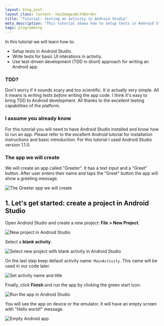 ```yaml
---
layout: blog_post
layout_class: Content--hasImagesWithBorder
title: "Tutorial: testing an activity in Android Studio"
meta_description: "This tutorial shows how to setup tests in Android Studio and write test for basic UI interactions."
tags: programming
---
```


In this tutorial we will learn how to:

* Setup tests in Android Studio.
* Write tests for basic UI interations in activity.
* Use test-driven development (TDD in short) approach for writing an Android app.

### TDD?

Don't worry if it sounds scary and too scientific. It is actually very simple. All it means is writing tests *before* writing the app code. I think it's easy to bring TDD to Android development. All thanks to the excellent testing capabilities of the platform.

### I assume you already know

For this tutorial you will need to have Android Studio installed and know how to run an app. Please refer to the excellent Android tutorial for installation instructions and basic introduction. For this tutorial I used Android Studio version 1.1.0.

### The app we will create

We will create an app called "Greeter". It has a text input and a "Greet" button. After user enters their name and taps the "Greet" button the app will show a greeting message.

![The `Greeter` app we will create](/image/blog/2015-09-27-testing-ui-in-android-studio/0100_finished_app_screen.png)

## 1. Let's get started: create a project in Android Studio

Open Android Studio and create a new project: **File > New Project**.

![New project in Android Studio](/image/blog/2015-09-27-testing-ui-in-android-studio/0110_new_project_in_android_studio.png)

Select a **blank activity**.

![Select new project with blank activity in Android Studio](/image/blog/2015-09-27-testing-ui-in-android-studio/0120_new_project_select_blank_activity_in_android_studio.png)

On the last step keep default activity name: `MainActivity`. This name will be used in our code later.

![Set activity name and title](/image/blog/2015-09-27-testing-ui-in-android-studio/0130_set_activity_name_and_title_in_android_studio.png)

Finally, click **Finish** and run the app by clicking the green start icon.

![Run the app in Android Studio](/image/blog/2015-09-27-testing-ui-in-android-studio/0140_run_android_studio_project.png)

You will see the app on device or the emulator. It will have an empty screen with "Hello world!" message.

![Empty Android app](/image/blog/2015-09-27-testing-ui-in-android-studio/0300_empty_app_first_run.png)

